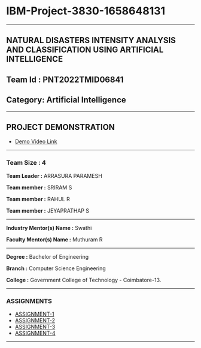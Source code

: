 # IBM-Project-3830-1658648131
---

## NATURAL DISASTERS INTENSITY ANALYSIS AND CLASSIFICATION USING ARTIFICIAL INTELLIGENCE
## Team Id : PNT2022TMID06841
## Category: Artificial Intelligence
---
## PROJECT DEMONSTRATION
- [Demo Video Link](https://loom.com/share/63b96a9f2d524d42a8e195462d9d8c43)
---

### Team Size : 4

**Team Leader :** ARRASURA PARAMESH

**Team member :** SRIRAM S

**Team member :** RAHUL R

**Team member :** JEYAPRATHAP S

---

**Industry Mentor(s) Name :** Swathi

**Faculty Mentor(s) Name :** Muthuram R

---

**Degree :** Bachelor of Engineering

**Branch :** Computer Science Engineering

**College :** Government College of Technology - Coimbatore-13.

---
### ASSIGNMENTS

- [ASSIGNMENT-1](https://github.com/IBM-EPBL/IBM-Project-3830-1658648131/tree/main/ASSIGNMENTS/ASSIGNMENT%201)
- [ASSIGNMENT-2](https://github.com/IBM-EPBL/IBM-Project-3830-1658648131/tree/main/ASSIGNMENTS/ASSIGNMENT_2)
- [ASSIGNMENT-3](https://github.com/IBM-EPBL/IBM-Project-3830-1658648131/tree/main/ASSIGNMENTS/ASSIGNMENT_3)
- [ASSIGNMENT-4](https://github.com/IBM-EPBL/IBM-Project-3830-1658648131/tree/main/ASSIGNMENTS/ASSIGNMENT_4)

---


